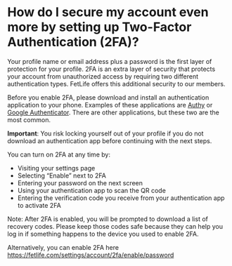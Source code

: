 # How do I secure my account even more by setting up Two-Factor Authentication (2FA)?

Your profile name or email address plus a password is the first layer of protection for your profile.  2FA is an extra layer of security that protects your account from unauthorized access by requiring two different authentication types. FetLife offers this additional security to our members. 

Before you enable 2FA, please download and install an authentication application to your phone.  Examples of these applications are [Authy](https://authy.com/download/) or [Google Authenticator](https://duckduckgo.com/?q=google+authenticator+app).  There are other applications, but these two are the most common.

 **Important**: You risk locking yourself out of your profile if you do not download an authentication app before continuing with the next steps.

You can turn on 2FA at any time by:
- Visiting your settings page
- Selecting “Enable” next to 2FA
- Entering your password on the next screen
- Using your authentication app to scan the QR code
- Entering the verification code you receive from your authentication app to activate 2FA

Note: After 2FA is enabled, you will be prompted to download a list of recovery codes.  Please keep those codes safe because they can help you log in if something happens to the device you used to enable 2FA.

Alternatively, you can enable 2FA here https://fetlife.com/settings/account/2fa/enable/password
